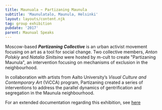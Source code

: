 ```yaml
---
title: Maunuala ~ Partizaning Maunula
subtitle: 'Maunulatalo, Maunula, Helsinki'
layout: layouts/content.njk
tag: group exhibition
pubdate: '2017'
parent: Maunual Speaks
---
```

Moscow-based _**Partizaning Collective**_ is an urban activist movement focusing on art as a tool for social change. Two collective members, _Anton Polskiy_ and _Natalia Sinitsina_ were hosted by m-cult to create "Partizaning Maunula", an intervention focusing on mechanisms of exclusion in the neighbourhood.

In collaboration with artists from Aalto University’s _Visual Culture and Contemporary Art_ (ViCCA) program, Partizaning created a series of interventions to address the parallel dynamics of gentrification and segregation in the Maunula neighbourhood.

For an extended documentation regarding this exhibition, see [here](https://www.m-cult.org/node/698)
